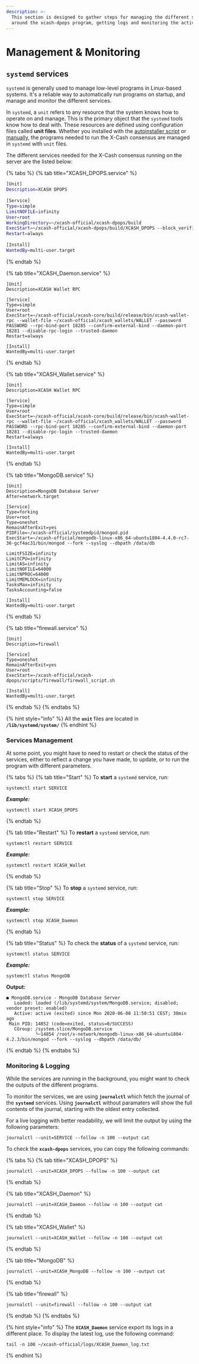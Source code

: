 ```yaml
---
description: >-
  This section is designed to gather steps for managing the different services
  around the xcash-dpops program, getting logs and monitoring the activity.
---
```


# Management & Monitoring

## `systemd` services

`systemd` is generally used to manage low-level programs in Linux-based systems. It's a reliable way to automatically run programs on startup, and manage and monitor the different services.

In `systemd`, a `unit` refers to any resource that the system knows how to operate on and manage. This is the primary object that the `systemd` tools know how to deal with. These resources are defined using configuration files called **unit files**. Whether you installed with the [autoinstaller script](node-installation.md#quick-installation) or [manually](node-installation.md#manual-installation), the programs needed to run the X-Cash consensus are managed in `systemd` with `unit` files.

The different services needed for the X-Cash consensus running on the server are the listed below:  

{% tabs %}
{% tab title="XCASH\_DPOPS.service" %}
```bash
[Unit]
Description=XCASH DPOPS
 
[Service]
Type=simple
LimitNOFILE=infinity
User=root
WorkingDirectory=~/xcash-official/xcash-dpops/build
ExecStart=~/xcash-official/xcash-dpops/build/XCASH_DPOPS --block_verifiers_secret_key BLOCK_VERIFIER_SECRET_KEY
Restart=always
 
[Install]
WantedBy=multi-user.target
```
{% endtab %}

{% tab title="XCASH\_Daemon.service" %}
```
[Unit]
Description=XCASH Wallet RPC
 
[Service]
Type=simple
User=root
ExecStart=~/xcash-official/xcash-core/build/release/bin/xcash-wallet-rpc --wallet-file ~/xcash-official/xcash_wallets/WALLET --password PASSWORD --rpc-bind-port 18285 --confirm-external-bind --daemon-port 18281 --disable-rpc-login --trusted-daemon
Restart=always
 
[Install]
WantedBy=multi-user.target
```
{% endtab %}

{% tab title="XCASH\_Wallet.service" %}
```
[Unit]
Description=XCASH Wallet RPC
 
[Service]
Type=simple
User=root
ExecStart=~/xcash-official/xcash-core/build/release/bin/xcash-wallet-rpc --wallet-file ~/xcash-official/xcash_wallets/WALLET --password PASSWORD --rpc-bind-port 18285 --confirm-external-bind --daemon-port 18281 --disable-rpc-login --trusted-daemon
Restart=always
 
[Install]
WantedBy=multi-user.target
```
{% endtab %}

{% tab title="MongoDB.service" %}
```
[Unit]
Description=MongoDB Database Server
After=network.target

[Service]
Type=forking
User=root
Type=oneshot
RemainAfterExit=yes
PIDFile=~/xcash-official/systemdpid/mongod.pid
ExecStart=~/xcash-official/mongodb-linux-x86_64-ubuntu1804-4.4.0-rc7-36-gcf4ac31/bin/mongod --fork --syslog --dbpath /data/db

LimitFSIZE=infinity
LimitCPU=infinity
LimitAS=infinity
LimitNOFILE=64000
LimitNPROC=64000
LimitMEMLOCK=infinity
TasksMax=infinity
TasksAccounting=false

[Install]
WantedBy=multi-user.target
```
{% endtab %}

{% tab title="firewall.service" %}
```
[Unit]
Description=firewall
 
[Service]
Type=oneshot
RemainAfterExit=yes
User=root
ExecStart=~/xcash-official/xcash-dpops/scripts/firewall/firewall_script.sh
 
[Install]
WantedBy=multi-user.target
```
{% endtab %}
{% endtabs %}

{% hint style="info" %}
All the **`unit`** files are located in **`/lib/systemd/system/`**
{% endhint %}

### **Services Management**

At some point, you might have to need to restart or check the status of the services, either to reflect a change you have made, to update, or to run the program with different parameters.

{% tabs %}
{% tab title="Start" %}
To **start** a `systemd` service, run:

```text
systemctl start SERVICE
```

_**Example:**_ 

```text
systemctl start XCASH_DPOPS
```
{% endtab %}

{% tab title="Restart" %}
To **restart** a `systemd` service, run:

```text
systemctl restart SERVICE
```

_**Example:**_ 

```text
systemctl restart XCASH_Wallet
```
{% endtab %}

{% tab title="Stop" %}
To **stop** a `systemd`  service, run:

```text
systemctl stop SERVICE
```

_**Example:**_ 

```text
systemctl stop XCASH_Daemon
```
{% endtab %}

{% tab title="Status" %}
To check the **status** of a `systemd` service, run:

```text
systemctl status SERVICE
```

_**Example:**_ 

```text
systemctl status MongoDB
```

**Output:** 

```text
● MongoDB.service - MongoDB Database Server
   Loaded: loaded (/lib/systemd/system/MongoDB.service; disabled; vendor preset: enabled)
   Active: active (exited) since Mon 2020-06-08 11:50:51 CEST; 38min ago
 Main PID: 14852 (code=exited, status=0/SUCCESS)
   CGroup: /system.slice/MongoDB.service
           └─14854 /root/x-network/mongodb-linux-x86_64-ubuntu1804-4.2.3/bin/mongod --fork --syslog --dbpath /data/db/
```
{% endtab %}
{% endtabs %}

### **Monitoring & Logging**

While the services are running in the background, you might want to check the outputs of the different programs. 

To monitor the services, we are using **`journalctl`** which fetch the journal of the **`systemd`** services. Using **`journalctl`** without paramaters will show the full contents of the journal, starting with the oldest entry collected. 

For a live logging with better readability, we will limit the output by using the following parameters: 

```text
journalctl --unit=SERVICE --follow -n 100 --output cat
```

To check the **`xcash-dpops`** services, you can copy the following commands: 

{% tabs %}
{% tab title="XCASH\_DPOPS" %}
```text
journalctl --unit=XCASH_DPOPS --follow -n 100 --output cat
```
{% endtab %}

{% tab title="XCASH\_Daemon" %}
```
journalctl --unit=XCASH_Daemon --follow -n 100 --output cat
```
{% endtab %}

{% tab title="XCASH\_Wallet" %}
```
journalctl --unit=XCASH_Wallet --follow -n 100 --output cat
```
{% endtab %}

{% tab title="MongoDB" %}
```
journalctl --unit=XCASH_MongoDB --follow -n 100 --output cat
```
{% endtab %}

{% tab title="firewall" %}
```
journalctl --unit=firewall --follow -n 100 --output cat
```
{% endtab %}
{% endtabs %}

{% hint style="info" %}
The **`XCASH_Daemon`** service export its logs in a different place. To display the latest log, use the following command:

```text
tail -n 100 ~/xcash-official/logs/XCASH_Daemon_log.txt
```
{% endhint %}



